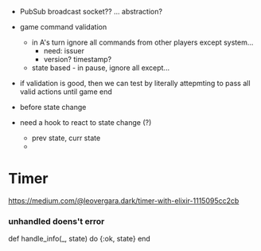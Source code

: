 
- PubSub broadcast socket?? ... abstraction?

- game command validation
    - in A's turn ignore all commands from other players except system...
        - need: issuer
        - version? timestamp?
    - state based - in pause, ignore all except...

- if validation is good, then we can test by literally attepmting to pass all valid actions until game end

- before state change

- need a hook to react to state change (?)
    - prev state, curr state
    - 

# Timer

https://medium.com/@leovergara.dark/timer-with-elixir-1115095cc2cb


### unhandled doens't error

  def handle_info(_, state) do
      {:ok, state}
  end
